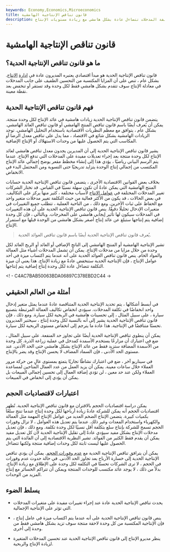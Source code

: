 ```yaml
---
keywords: Economy,Economics,Microeconomics
title: قانون تناقص الإنتاجية الهامشية
description: ينص قانون تناقص الإنتاجية الحدية على أن مزايا تكلفة المدخلات تتضاءل عادة بشكل هامشي مع زيادة مستويات الإنتاج.
---
```


# قانون تناقص الإنتاجية الهامشية
## ما هو قانون تناقص الإنتاجية الحدية؟

قانون تناقص الإنتاجية الحدية هو مبدأ اقتصادي يعتبره المديرون عادة في [إدارة](/productivity) [الإنتاج](/productivity). بشكل عام ، تنص على أن المزايا المكتسبة من التحسين الطفيف على جانب المدخلات في معادلة الإنتاج سوف تتقدم بشكل هامشي فقط لكل وحدة وقد تستقر أو تنخفض بعد نقطة معينة.

## فهم قانون تناقص الإنتاجية الحدية

يتضمن قانون تناقص الإنتاجية الحدية زيادات هامشية في عائد الإنتاج لكل وحدة منتجة. يمكن أن يُعرف أيضًا باسم قانون تناقص المنتج الهامشي أو قانون تناقص العائد الهامشي. بشكل عام ، يتوافق مع معظم النظريات الاقتصادية باستخدام التحليل الهامشي. توجد الزيادات الهامشية بشكل شائع في الاقتصاد ، مما يدل على تناقص معدل الرضا أو المكاسب التي يتم الحصول عليها من وحدات الاستهلاك أو الإنتاج الإضافية.

يشير قانون تناقص الإنتاجية الحدية إلى أن المديرين يجدون معدل تناقص هامشي لعائد الإنتاج لكل وحدة منتجة بعد إجراء تعديلات مفيدة على المدخلات التي تدفع الإنتاج. عندما يتم الرسم البياني رياضيًا ، يؤدي هذا إلى إنشاء مخطط مقعر يوضح إجمالي عائد الإنتاج المكتسب من إجمالي إنتاج الوحدة يتزايد تدريجيًا حتى التسوية ومن المحتمل البدء في الانخفاض.

بخلاف بعض القوانين الاقتصادية الأخرى ، يتضمن قانون تناقص الإنتاجية الحدية حسابات المنتج الهامشية التي يمكن عادةً أن تكون سهلة نسبيًا في القياس. قد تختار الشركات تغيير المدخلات المختلفة في [عوامل الإنتاج](/factors-production) لأسباب مختلفة ، كثير منها يركز على التكاليف. في بعض الحالات ، قد يكون من الأكثر فعالية من حيث التكلفة تغيير مدخلات متغير واحد مع الحفاظ على ثبات الآخرين. ومع ذلك ، من الناحية العملية ، تتطلب جميع التغييرات في متغيرات الإدخال تحليلًا دقيقًا. ينص قانون تناقص الإنتاجية الحدية على أن هذه التغييرات في المدخلات سيكون لها تأثير إيجابي هامشي على المخرجات. وبالتالي ، فإن كل وحدة إضافية يتم إنتاجها ستبلغ عن عائد إنتاج أصغر بشكل هامشي من الوحدة قبلها مع استمرار الإنتاج.

> يُعرف قانون تناقص الإنتاجية الحدية أيضًا باسم قانون تناقص العوائد الحدية.

>

تشير الإنتاجية الهامشية أو المنتج الهامشي إلى الناتج الإضافي أو العائد أو الربح العائد لكل وحدة من خلال مزايا من مدخلات الإنتاج. يمكن أن تشمل المدخلات أشياء مثل العمالة والمواد الخام. ينص قانون تناقص العوائد الحدية على أنه عندما يتم اكتساب ميزة في أحد عوامل الإنتاج ، فإن الإنتاجية الحدية ستنخفض عادةً مع زيادة الإنتاج. هذا يعني أن ميزة التكلفة تتضاءل عادة لكل وحدة إنتاج إضافية يتم إنتاجها.

<! - C4AC7BAB50063BDA06897C378EBD2C44 ->

## أمثلة من العالم الحقيقي

في أبسط أشكالها ، يتم تحديد الإنتاجية الحدية المتناقصة عادةً عندما يمثل متغير إدخال واحد انخفاضًا في تكلفة المدخلات. سيؤدي انخفاض تكاليف العمالة المرتبطة بتصنيع سيارة ، على سبيل المثال ، إلى تحسينات هامشية في الربحية لكل سيارة. ومع ذلك ، فإن قانون تناقص الإنتاجية الحدية يشير إلى أنه بالنسبة لكل وحدة إنتاج ، سيختبر المديرون تحسنًا متناقضًا في الإنتاجية. هذا عادة ما يترجم إلى انخفاض مستوى الربحية لكل سيارة.

يمكن أن ينطوي تناقص الإنتاجية الحدية أيضًا على تجاوز حد المنفعة. على سبيل المثال ، ضع في اعتبارك أن مزارعًا يستخدم الأسمدة كمدخل في عملية زراعة الذرة. كل وحدة من الأسمدة المضافة ستزيد فقط من عائد الإنتاج بشكل هامشي حتى الحد الأدنى. عند مستوى الحد الأدنى ، فإن السماد المضاف لا يحسن الإنتاج وقد يضر بالإنتاج.

في سيناريو آخر ، ضع في اعتبارك نشاطًا تجاريًا يتمتع بمستوى عالٍ من حركة مرور العملاء خلال ساعات معينة. يمكن أن يزيد العمل من عدد العمال المتاحين لمساعدة العملاء ولكن عند حد معين ، لن تؤدي إضافة العمال إلى تحسين إجمالي المبيعات بل يمكن أن يؤدي إلى انخفاض في المبيعات.

## اعتبارات لاقتصاديات الحجم

يمكن دراسة اقتصاديات الحجم بالاقتران مع قانون تناقص الإنتاجية الحدية. تُظهر اقتصاديات الحجم أنه يمكن للشركة عادةً زيادة أرباحها لكل وحدة إنتاج عندما تنتج سلعًا بكميات كبيرة. يتضمن الإنتاج الضخم العديد من عوامل الإنتاج المهمة مثل العمالة والكهرباء واستخدام المعدات وغير ذلك. عندما يتم تعديل هذه العوامل ، لا تزال وفورات الحجم تسمح للشركة بإنتاج سلع بتكلفة أقل نسبيًا لكل وحدة تكلفة. ومع ذلك ، فإن تعديل مدخلات الإنتاج بشكل مفيد سيؤدي عادةً إلى تقليل الإنتاجية الحدية لأن كل تعديل مفيد يمكن أن يقدم فقط الكثير من الفوائد. تشير النظرية الاقتصادية إلى أن الفائدة التي يتم الحصول عليها ليست ثابتة لكل وحدات إضافية منتجة ولكنها تتضاءل.

يمكن أن يترافق تناقص الإنتاجية الحدية مع [عدم وفورات الحجم](/diseconomiesofscale). يمكن أن يؤدي تناقص الإنتاجية الحدية إلى خسارة الأرباح بعد تجاوز الحد الأدنى. في حالة حدوث عدم وفورات في الحجم ، لا ترى الشركات تحسنًا في التكلفة لكل وحدة على الإطلاق مع زيادة الإنتاج. بدلاً من ذلك ، لا يوجد عائد مكتسب للوحدات المنتجة ويمكن أن تتراكم الخسائر مع إنتاج المزيد من الوحدات.

## يسلط الضوء

- يحدث تناقص الإنتاجية الحدية عادة عند إجراء تغييرات مفيدة على متغيرات المدخلات التي تؤثر على الإنتاجية الإجمالية.

- ينص قانون تناقص الإنتاجية الحدية على أنه عندما يتم اكتساب ميزة في عامل إنتاج ، فإن الإنتاجية المكتسبة من كل وحدة لاحقة منتجة سوف تزيد بشكل هامشي فقط من وحدة إلى أخرى.

- ينظر مديرو الإنتاج إلى قانون تناقص الإنتاجية الحدية عند تحسين المدخلات المتغيرة لزيادة الإنتاج والربحية.

